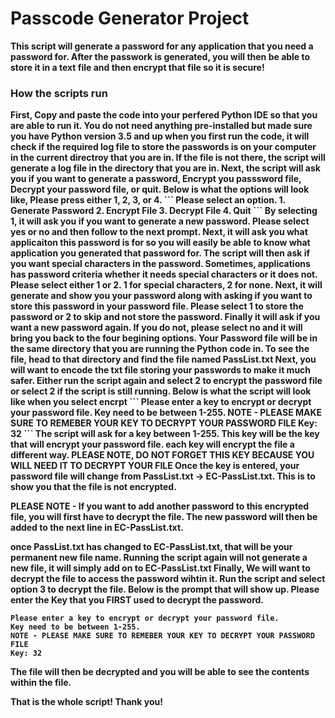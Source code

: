 <h1>Passcode Generator Project</h1>
<b>
This script will generate a password for any application that you need a password for.
After the passwork is generated, you will then be able to store it in a text file and then encrypt that file so it is secure!
</b>

<h3>How the scripts run</h3>
<b>
First, Copy and paste the code into your perfered Python IDE so that you are able to run it.
You do not need anything pre-installed but made sure you have Python version 3.5 and up
</b>

<b>
when you first run the code, it will check if the required log file to store the passwords is on your computer in the current directroy that you are in.
If the file is not there, the script will generate a log file in the directory that you are in.
</b>
<b>
Next, the script will ask you if you want to generate a password, Encrypt you passsword file, Decrypt your password file, or quit.
Below is what the options will look like, Please press either 1, 2, 3, or 4.
```
Please select an option.     
1. Generate Password
2. Encrypt File
3. Decrypt File
4. Quit
```
</b>
<b>
By selecting 1, it will ask you if you want to generate a new password.  Please select yes or no and then follow to the next prompt.
Next, it will ask you what applicaiton this password is for so you will easily be able to know what application you generated that password for.
The script will then ask if you want special characters in the password.  Sometimes, applications has password criteria whether it needs special characters or it does not. Please select either 1 or 2.  1 for special characters, 2 for none.
Next, it will generate and show you your password along with asking if you want to store this password in your password file.
Please select 1 to store the password or 2 to skip and not store the password.
Finally it will ask if you want a new password again.  If you do not, please select no and it will bring you back to the four begining options.
Your Password file will be in the same directory that you are running the Python code in. To see the file, head to that directory and find the file named PassList.txt
</b>
<b>
Next, you will want to encode the txt file storing your passwords to make it much safer.  Either run the script again and select 2 to encrypt the password file or select 2 if the script is still running.
Below is what the script will look like when you select encrpt
```
Please enter a key to encrypt or decrypt your password file.
Key need to be between 1-255.
NOTE - PLEASE MAKE SURE TO REMEBER YOUR KEY TO DECRYPT YOUR PASSWORD FILE
Key: 32
```
The script will ask for a key between 1-255.  This key will be the key that will encrypt your password file.  each key will encrypt the file a different way.
PLEASE NOTE, DO NOT FORGET THIS KEY BECAUSE YOU WILL NEED IT TO DECRYPT YOUR FILE
Once the key is entered, your password file will change from PassList.txt -> EC-PassList.txt.  This is to show you that the file is not encrypted.

PLEASE NOTE - If you want to add another password to this encrypted file, you will first have to decrypt the file. The new password will then be added to the next line in EC-PassList.txt.

once PassList.txt has changed to EC-PassList.txt, that will be your permanent new file name.  Running the script again will not generate a new file, it will simply add on to EC-PassList.txt
</b>
<b>
Finally, We will want to decrypt the file to access the password wihtin it.  Run the script and select option 3 to decrypt the file.  Below is the prompt that will show up.  Please enter the Key that you FIRST used to decrypt the password.
```
Please enter a key to encrypt or decrypt your password file.
Key need to be between 1-255.
NOTE - PLEASE MAKE SURE TO REMEBER YOUR KEY TO DECRYPT YOUR PASSWORD FILE
Key: 32
```
The file will then be decrypted and you will be able to see the contents within the file.

That is the whole script! Thank you!
</b>
